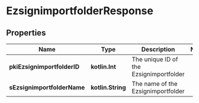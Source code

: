 
# EzsignimportfolderResponse

## Properties
| Name | Type | Description | Notes |
| ------------ | ------------- | ------------- | ------------- |
| **pkiEzsignimportfolderID** | **kotlin.Int** | The unique ID of the Ezsignimportfolder |  |
| **sEzsignimportfolderName** | **kotlin.String** | The name of the Ezsignimportfolder |  |



